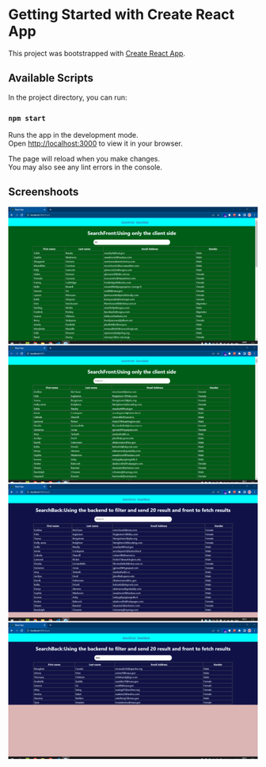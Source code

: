 # Getting Started with Create React App

This project was bootstrapped with [Create React App](https://github.com/facebook/create-react-app).

## Available Scripts

In the project directory, you can run:

### `npm start`

Runs the app in the development mode.\
Open [http://localhost:3000](http://localhost:3000) to view it in your browser.

The page will reload when you make changes.\
You may also see any lint errors in the console.

## Screenshoots

![image 1](./public/screenshot_20230130_000941.png)
![image 2](./public/screenshot_20230130_001149.png)
![image 3](./public/screenshot_20230130_001217.png)
![image 4](./public/screenshot_20230130_001249.png)